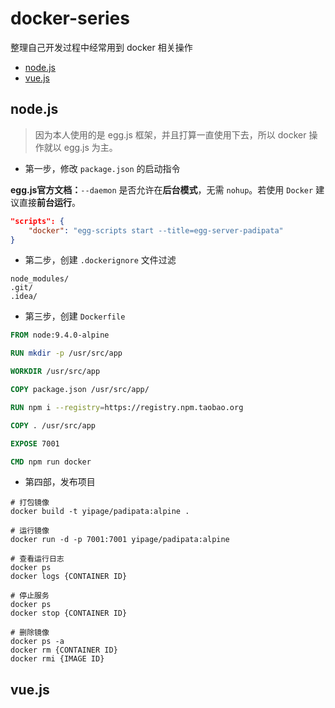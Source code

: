 # docker-series

整理自己开发过程中经常用到 docker 相关操作

<!-- TOC -->

- [node.js](#nodejs)
- [vue.js](#vuejs)

<!-- /TOC -->

## node.js

> 因为本人使用的是 egg.js 框架，并且打算一直使用下去，所以 docker 操作就以 egg.js 为主。

+ 第一步，修改 `package.json` 的启动指令 

**egg.js官方文档：**`--daemon` 是否允许在**后台模式**，无需 `nohup`。若使用 `Docker` 建议直接**前台运行**。

```json
"scripts": {
    "docker": "egg-scripts start --title=egg-server-padipata"
}
```

+ 第二步，创建 `.dockerignore` 文件过滤

```.dockerignore
node_modules/
.git/
.idea/
```

+ 第三步，创建 `Dockerfile`

```Dockerfile
FROM node:9.4.0-alpine

RUN mkdir -p /usr/src/app

WORKDIR /usr/src/app

COPY package.json /usr/src/app/

RUN npm i --registry=https://registry.npm.taobao.org

COPY . /usr/src/app

EXPOSE 7001

CMD npm run docker
```

+ 第四部，发布项目

```shell
# 打包镜像
docker build -t yipage/padipata:alpine .

# 运行镜像
docker run -d -p 7001:7001 yipage/padipata:alpine

# 查看运行日志
docker ps
docker logs {CONTAINER ID}

# 停止服务
docker ps
docker stop {CONTAINER ID}

# 删除镜像
docker ps -a
docker rm {CONTAINER ID}
docker rmi {IMAGE ID}
```

## vue.js


